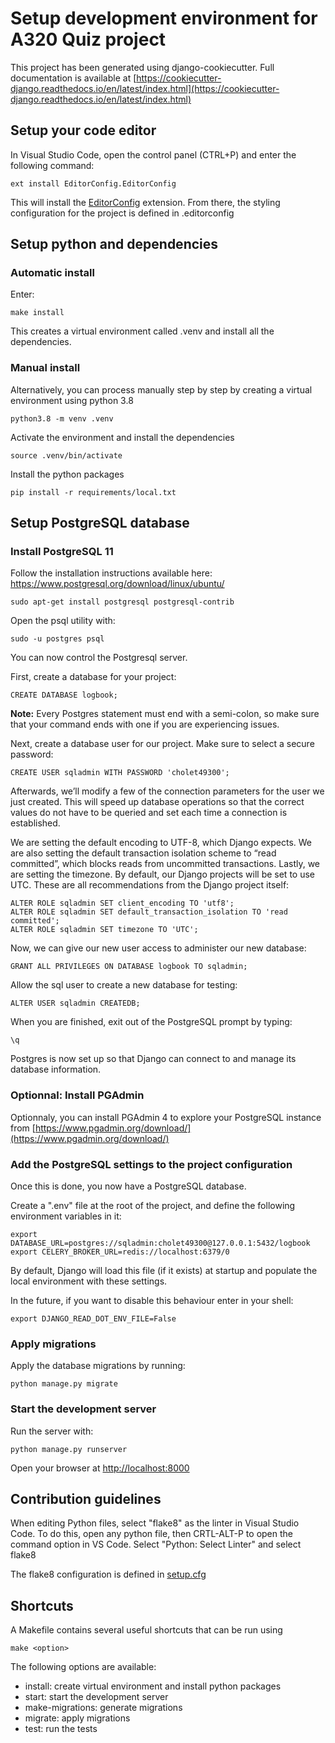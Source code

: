# Setup development environment for A320 Quiz project

This project has been generated using django-cookiecutter. Full documentation is available at [https://cookiecutter-django.readthedocs.io/en/latest/index.html](https://cookiecutter-django.readthedocs.io/en/latest/index.html)

## Setup your code editor

In Visual Studio Code, open the control panel (CTRL+P) and enter the following command:
```
ext install EditorConfig.EditorConfig
```
This will install the [EditorConfig](https://marketplace.visualstudio.com/items?itemName=EditorConfig.EditorConfig) extension. From there, the styling configuration for the project is defined in .editorconfig

## Setup python and dependencies

### Automatic install

Enter:
```
make install
```
This creates a virtual environment called .venv and install all the dependencies.

### Manual install

Alternatively, you can process manually step by step by creating a virtual environment using python 3.8
```
python3.8 -m venv .venv
```
Activate the environment and install the dependencies
```
source .venv/bin/activate
```
Install the python packages
```
pip install -r requirements/local.txt
```

## Setup PostgreSQL database


### Install PostgreSQL 11

Follow the installation instructions available here: https://www.postgresql.org/download/linux/ubuntu/

```
sudo apt-get install postgresql postgresql-contrib
```

Open the psql utility with:
```
sudo -u postgres psql
```
You can now control the Postgresql server.

First, create a database for your project:

```Postgres
CREATE DATABASE logbook;
```

**Note:** Every Postgres statement must end with a semi-colon, so make sure that your command ends with one if you are experiencing issues.

Next, create a database user for our project. Make sure to select a secure password:

```Postgres
CREATE USER sqladmin WITH PASSWORD 'cholet49300';
```

Afterwards, we’ll modify a few of the connection parameters for the user we just created. This will speed up database operations so that the correct values do not have to be queried and set each time a connection is established.

We are setting the default encoding to UTF-8, which Django expects. We are also setting the default transaction isolation scheme to “read committed”, which blocks reads from uncommitted transactions. Lastly, we are setting the timezone. By default, our Django projects will be set to use UTC. These are all recommendations from the Django project itself:

```Postgres
ALTER ROLE sqladmin SET client_encoding TO 'utf8';
ALTER ROLE sqladmin SET default_transaction_isolation TO 'read committed';
ALTER ROLE sqladmin SET timezone TO 'UTC';
```

Now, we can give our new user access to administer our new database:

```Postgres
GRANT ALL PRIVILEGES ON DATABASE logbook TO sqladmin;
```

Allow the sql user to create a new database for testing:

```
ALTER USER sqladmin CREATEDB;
```

When you are finished, exit out of the PostgreSQL prompt by typing:

```Postgres
\q
```

Postgres is now set up so that Django can connect to and manage its database information.


### Optionnal: Install PGAdmin

Optionnaly, you can install PGAdmin 4 to explore your PostgreSQL instance from
[https://www.pgadmin.org/download/](https://www.pgadmin.org/download/)

### Add the PostgreSQL settings to the project configuration

Once this is done, you now have a PostgreSQL database.

Create a ".env" file at the root of the project, and define the following environment variables in it:

```
export DATABASE_URL=postgres://sqladmin:cholet49300@127.0.0.1:5432/logbook
export CELERY_BROKER_URL=redis://localhost:6379/0
```

By default, Django will load this file (if it exists) at startup and populate the local environment with these settings.

In the future, if you want to disable this behaviour enter in your shell:
```
export DJANGO_READ_DOT_ENV_FILE=False
```
### Apply migrations

Apply the database migrations by running:
```
python manage.py migrate
```

### Start the development server

Run the server with:
```
python manage.py runserver
```
Open your browser at [http://localhost:8000](http://localhost:8000)

## Contribution guidelines

When editing Python files, select "flake8" as the linter in Visual Studio Code. To do this, open any python file, then CRTL-ALT-P to open the command option in VS Code. Select "Python: Select Linter" and select flake8

The flake8 configuration is defined in [setup.cfg](setup.cfg)

## Shortcuts

A Makefile contains several useful shortcuts that can be run using
```
make <option>
```

The following options are available:
- install: create virtual environment and install python packages
- start: start the development server
- make-migrations: generate migrations
- migrate: apply migrations
- test: run the tests